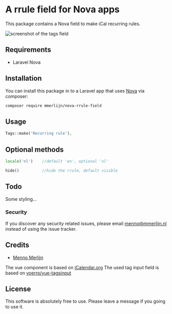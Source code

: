 # A rrule field for Nova apps

This package contains a Nova field to make iCal recurring rules.

![screenshot of the tags field](https://mmerlijn.github.io/nova-rrule-field/screenshot.png)

## Requirements

- Laravel Nova 

## Installation

You can install this package in to a Laravel app that uses [Nova](https://nova.laravel.com) via composer:

```bash
composer require mmerlijn/nova-rrule-field
```

## Usage

```php
Tags::make('Recurring rule'),
```

## Optional methods
```php
locale('nl')    //default 'en', optional 'nl'

hide()          //hide the rrule, default visible
```

## Todo

Some styling...

### Security

If you discover any security related issues, please email menno@mmerlijn.nl instead of using the issue tracker.


## Credits

- [Menno Merlijn](https://github.com/mmerlijn)

The vue component is based on [iCalendar.org](https://icalendar.org/rrule-tool.html)
The used tag input field is based on [voerro/vue-tagsinput](https://voerro.github.io/vue-tagsinput/)


## License

This software is absolutely free to use. Please leave a message if you going to use it.
